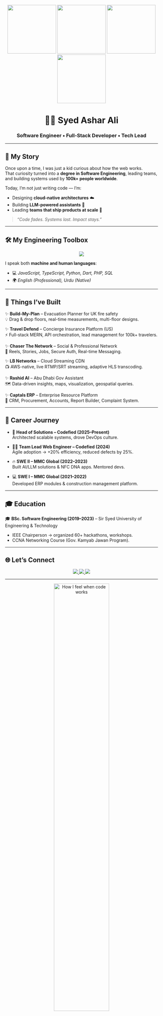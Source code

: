 <!-- Top Banner -->
<!-- 4-GIF Banner Row -->
<p align="center">
  <img src="https://media2.giphy.com/media/v1.Y2lkPTc5MGI3NjExNmtjaXJyOXlpZjdlZXVpd3ZqbDMzOXJveXc2Y2dmbzFsOTFwamNpciZlcD12MV9pbnRlcm5hbF9naWZfYnlfaWQmY3Q9Zw/jBOOXxSJfG8kqMxT11/giphy.gif" height="160px" />
  <img src="https://media2.giphy.com/media/v1.Y2lkPTc5MGI3NjExbjBibnMwbGQ4bGY2MHZmOXNmNm1mMWMwNXJyNzM0OHJ3aGI1c3B5YSZlcD12MV9pbnRlcm5hbF9naWZfYnlfaWQmY3Q9Zw/scZPhLqaVOM1qG4lT9/giphy.gif" height="160px" />
  <img src="https://media3.giphy.com/media/v1.Y2lkPTc5MGI3NjExNzd4ZWl5N2JmMTl6ZjVoajcyMWphOWI2eWp3ZG5sb2x4YnpmM2o1ZyZlcD12MV9pbnRlcm5hbF9naWZfYnlfaWQmY3Q9Zw/bGgsc5mWoryfgKBx1u/giphy.gif" height="160px" />
  <img src="https://media1.giphy.com/media/v1.Y2lkPTc5MGI3NjExaDR5emh3ZzNwMHpxdjFudHdrdzVybzJ6N2xxNzZiNDh4and1aTRtZiZlcD12MV9pbnRlcm5hbF9naWZfYnlfaWQmY3Q9Zw/S8VTGrBPjwo7GnIGiE/giphy.gif" height="160px" />
</p>


<h1 align="center">👨‍💻 Syed Ashar Ali</h1>
<h3 align="center">Software Engineer • Full-Stack Developer • Tech Lead</h3>

---

## 📖 My Story

Once upon a time, I was just a kid curious about how the web works.  
That curiosity turned into a **degree in Software Engineering**, leading teams, and building systems used by **100k+ people worldwide**.  

Today, I’m not just writing code — I’m:  
- Designing **cloud-native architectures** ☁️  
- Building **LLM-powered assistants** 🤖  
- Leading **teams that ship products at scale** 🚀  

> *“Code fades. Systems last. Impact stays.”*

---

## 🛠️ My Engineering Toolbox  

<p align="center">
<img src="https://skillicons.dev/icons?i=js,ts,python,dart,php,react,next,nodejs,laravel,flutter,django,mongodb,postgresql,aws,firebase,kubernetes,nginx,git,github,vite,webpack" />
</p>

I speak both **machine and human languages**:  
- 💻 *JavaScript, TypeScript, Python, Dart, PHP, SQL*  
- 🌍 *English (Professional), Urdu (Native)*  

---

## 🚀 Things I’ve Built

✨ **Build-My-Plan** – Evacuation Planner for UK fire safety  
💡 Drag & drop floors, real-time measurements, multi-floor designs.  

✨ **Travel Defend** – Concierge Insurance Platform (US)  
⚡ Full-stack MERN, API orchestration, lead management for 100k+ travelers.  

✨ **Chaser The Network** – Social & Professional Network  
🔗 Reels, Stories, Jobs, Secure Auth, Real-time Messaging.  

✨ **LB Networks** – Cloud Streaming CDN  
📺 AWS-native, live RTMP/SRT streaming, adaptive HLS transcoding.  

✨ **Rashid AI** – Abu Dhabi Gov Assistant  
🗺️ Data-driven insights, maps, visualization, geospatial queries.  

✨ **Captals ERP** – Enterprise Resource Platform  
🏢 CRM, Procurement, Accounts, Report Builder, Complaint System.  

---

## 💼 Career Journey

- 🚀 **Head of Solutions – Codefied (2025–Present)**  
  Architected scalable systems, drove DevOps culture.  

- 🧑‍💻 **Team Lead Web Engineer – Codefied (2024)**  
  Agile adoption → +20% efficiency, reduced defects by 25%.  

- 🔥 **SWE II – MMC Global (2022–2023)**  
  Built AI/LLM solutions & NFC DNA apps. Mentored devs.  

- 💻 **SWE I – MMC Global (2021–2022)**  
  Developed ERP modules & construction management platform.  

---

## 🎓 Education

🎓 **BSc. Software Engineering (2019–2023)** – Sir Syed University of Engineering & Technology  
- IEEE Chairperson → organized 60+ hackathons, workshops.  
- CCNA Networking Course (Gov. Kamyab Jawan Program).  

---

## 🌐 Let’s Connect

<p align="center">
  <a href="https://linkedin.com/in/asharali99">
    <img src="https://img.shields.io/badge/LinkedIn-asharali99-blue?style=for-the-badge&logo=linkedin"/>
  </a>
  <a href="mailto:ashar.alia1999@gmail.com">
    <img src="https://img.shields.io/badge/Email-ashar.alia1999%40gmail.com-red?style=for-the-badge&logo=gmail"/>
  </a>
  <a href="https://github.com/asharali99">
    <img src="https://img.shields.io/badge/GitHub-asharali99-black?style=for-the-badge&logo=github"/>
  </a>
</p>

---

<!-- Fun Vibe Gif -->
<p align="center">
  <img src="https://media3.giphy.com/media/v1.Y2lkPTc5MGI3NjExeng0b2ZybmludnE0eGxuaTltanhyMGo0MnM5YTM5ZmJiOWIyaWs1NCZlcD12MV9pbnRlcm5hbF9naWZfYnlfaWQmY3Q9Zw/11vhCpFcD3um7m/giphy.gif" alt="How I feel when code works" width="60%"/>
</p>

✨ *"Great engineers don’t just write code — they write stories of impact."*

